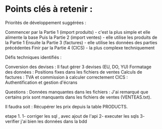 # Points clés à retenir :
Priorités de développement suggérées :

Commencer par la Partie 1 (import produits) - c'est la plus simple et elle alimente la base
Puis la Partie 2 (import ventes) - elle utilise les produits de la Partie 1
Ensuite la Partie 3 (factures) - elle utilise les données des parties précédentes
Finir par la Partie 4 (CICS) - la plus complexe techniquement

Défis techniques identifiés :

Conversion des devises : Il faut gérer 3 devises (EU, DO, YU)
Formatage des données : Positions fixes dans les fichiers de ventes
Calculs de factures : TVA et commission à calculer correctement
CICS : Authentification et gestion d'écrans

Questions :
Données manquantes dans les fichiers :
J'ai remarqué que certains prix sont manquants dans les fichiers de ventes (VENTEAS.txt). 

Il faudra soit :
Récupérer les prix depuis la table PRODUCTS.

etape 1.
1- corriger les sql , avec ajout de l'api
2- executer les sqls
3- verifier j'ai bien les données dans la bdd
